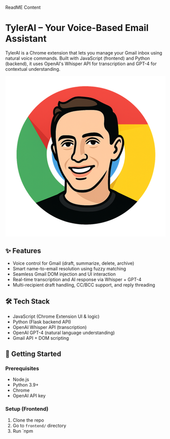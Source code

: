 ReadME Content

# TylerAI – Your Voice-Based Email Assistant

TylerAI is a Chrome extension that lets you manage your Gmail inbox using natural voice commands. Built with JavaScript (frontend) and Python (backend), it uses OpenAI's Whisper API for transcription and GPT-4 for contextual understanding.

![screenshot](images/Tyler_Bosmeny.png)


## ✨ Features
- Voice control for Gmail (draft, summarize, delete, archive)
- Smart name-to-email resolution using fuzzy matching
- Seamless Gmail DOM injection and UI interaction
- Real-time transcription and AI response via Whisper + GPT-4
- Multi-recipient draft handling, CC/BCC support, and reply threading

## 🛠️ Tech Stack
- JavaScript (Chrome Extension UI & logic)
- Python (Flask backend API)
- OpenAI Whisper API (transcription)
- OpenAI GPT-4 (natural language understanding)
- Gmail API + DOM scripting

## 🚀 Getting Started

### Prerequisites
- Node.js
- Python 3.9+
- Chrome
- OpenAI API key

### Setup (Frontend)
1. Clone the repo
2. Go to `frontend/` directory
3. Run `npm
